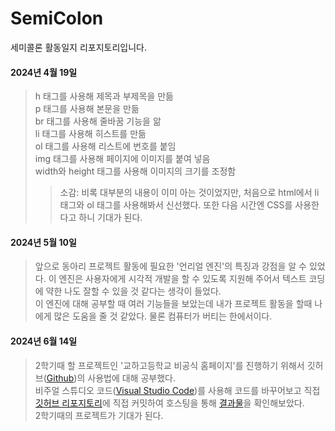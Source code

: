 # SemiColon
세미콜론 활동일지 리포지토리입니다.

#### 2024년 4월 19일 <br>
> h 태그를 사용해 제목과 부제목을 만듦 <br>
> p 태그를 사용해 본문을 만듦 <br>
> br 태그를 사용해 줄바꿈 기능을 앎 <br>
> li 태그를 사용해 히스트를 만듦 <br>
> ol 태그를 사용해 리스트에 번호를 붙임 <br>
> img 태그를 사용해 페이지에 이미지를 붙여 넣음 <br>
> width와 height 태그를 사용해 이미지의 크기를 조정함 <br>
>> 소감: 비록 대부분의 내용이 이미 아는 것이었지만, 처음으로 html에서 li 태그와 ol 태그를 사용해봐서 신선했다. 또한 다음 시간엔 CSS를 사용한다고 하니 기대가 된다.

#### 2024년 5월 10일 <br>
> 앞으로 동아리 프로젝트 활동에 필요한 '언리얼 엔진'의 특징과 강점을 알 수 있었다. 이 엔진은 사용자에게 시각적 개발을 할 수 있도록 지원해 주어서 텍스트 코딩에 약한 나도 잘할 수 있을 것 같다는 생각이 들었다. <br>
> 이 엔진에 대해 공부할 때 여러 기능들을 보았는데 내가 프로젝트 활동을 할때 나에게 많은 도움을 줄 것 같았다. 물론 컴퓨터가 버티는 한에서이다.

#### 2024년 6월 14일 <br>
> 2학기때 할 프로젝트인 '교하고등학교 비공식 홈페이지'를 진행하기 위해서 깃허브(<a href="https://github.com/" target="_blank">Github</a>)의 사용법에 대해 공부했다. <br>
> 비주얼 스튜디오 코드(<a href="https://code.visualstudio.com/" target="_blank">Visual Studio Code</a>)를 사용해 코드를 바꾸어보고 직접 <a href="https://github.com/HaeengIn/semiColon-html" target="_blank">깃허브 리포지토리</a>에 직접 커밋하여 호스팅을 통해 <a href="https://semicolon2024.netlify.app/" target="_blank">결과물</a>을 확인해보았다. <br>
> 2학기때의 프로젝트가 기대가 된다.
